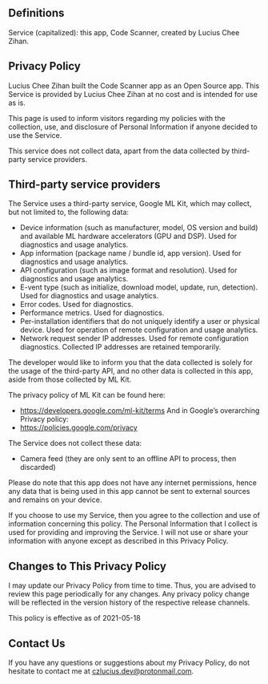 ## Definitions
Service (capitalized): this app, Code Scanner, created by Lucius Chee Zihan.

## Privacy Policy
Lucius Chee Zihan built the Code Scanner app as an Open Source app. This Service is provided by Lucius Chee Zihan at no cost and is intended for use as is.

This page is used to inform visitors regarding my policies with the collection, use, and disclosure of Personal Information if anyone decided to use the Service.

This service does not collect data, apart from the data collected by third-party service providers.

## Third-party service providers
The Service uses a third-party service, Google ML Kit, which may collect, but not limited to, the following data:
-  Device information (such as manufacturer, model, OS version and build) and available ML hardware accelerators (GPU and DSP). Used for diagnostics and usage analytics.
-  App information (package name / bundle id, app version). Used for diagnostics and usage analytics.
-  API configuration (such as image format and resolution). Used for diagnostics and usage analytics.
-  E-vent type (such as initialize, download model, update, run, detection). Used for diagnostics and usage analytics.
-  Error codes. Used for diagnostics.
-  Performance metrics. Used for diagnostics.
-  Per-installation identifiers that do not uniquely identify a user or physical device. Used for operation of remote configuration and usage analytics.
-  Network request sender IP addresses. Used for remote configuration diagnostics. Collected IP addresses are retained temporarily.

The developer would like to inform you that the data collected is solely for the usage of the third-party API, and no other data is collected in this app, aside from those collected by ML Kit.

The privacy policy of ML Kit can be found here: 
-  https://developers.google.com/ml-kit/terms
And in Google’s overarching Privacy policy:
-  https://policies.google.com/privacy

The Service does not collect these data:
-  Camera feed (they are only sent to an offline API to process, then discarded)

Please do note that this app does not have any internet permissions, hence any data that is being used in this app cannot be sent to external sources and remains on your device.

If you choose to use my Service, then you agree to the collection and use of information concerning this policy. The Personal Information that I collect is used for providing and improving the Service. I will not use or share your information with anyone except as described in this Privacy Policy.

## Changes to This Privacy Policy

I may update our Privacy Policy from time to time. Thus, you are advised to review this page periodically for any changes. Any privacy policy change will be reflected in the version history of the respective release channels.

This policy is effective as of 2021-05-18

## Contact Us

If you have any questions or suggestions about my Privacy Policy, do not hesitate to contact me at czlucius.dev@protonmail.com.

